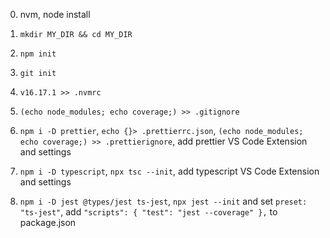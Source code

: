 0. nvm, node install

1. `mkdir MY_DIR && cd MY_DIR`

2. `npm init`

3. `git init`

4. `v16.17.1 >> .nvmrc`

5. `(echo node_modules; echo coverage;) >> .gitignore`

6. `npm i -D prettier`, `echo {}> .prettierrc.json`, `(echo node_modules; echo coverage;) >> .prettierignore`, add prettier VS Code Extension and settings

7. `npm i -D typescript`, `npx tsc --init`, add typescript VS Code Extension and settings

8. `npm i -D jest @types/jest ts-jest`, `npx jest --init` and set `preset: "ts-jest"`, add `"scripts": { "test": "jest --coverage" },` to package.json
